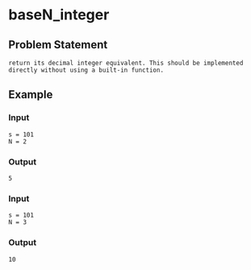 # baseN_integer
## Problem Statement
```Given a string s representing a number in base N (consisting only digits less than N and 1>N>11), 
return its decimal integer equivalent. This should be implemented 
directly without using a built-in function.
```
   
## Example
### Input
```
s = 101
N = 2
```
### Output
```
5
```
   
### Input
```
s = 101
N = 3
```
### Output
```
10 
```